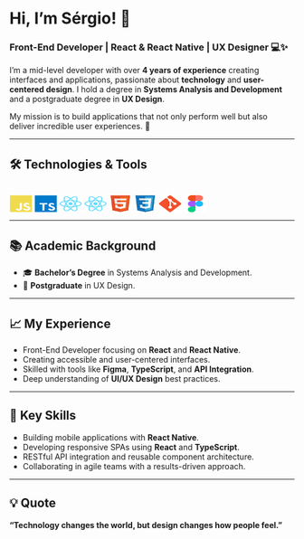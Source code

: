 # Hi, I’m Sérgio! 👋

### Front-End Developer | React & React Native | UX Designer 💻✨

I’m a mid-level developer with over **4 years of experience** creating interfaces and applications, passionate about **technology** and **user-centered design**. I hold a degree in **Systems Analysis and Development** and a postgraduate degree in **UX Design**.

My mission is to build applications that not only perform well but also deliver incredible user experiences. 🚀

---

## 🛠️ Technologies & Tools
<div style="display: inline_block"><br>
  <img align="center" alt="Sergio-Js" height="30" width="40" src="https://raw.githubusercontent.com/devicons/devicon/master/icons/javascript/javascript-plain.svg">
  <img align="center" alt="Sergio-Ts" height="30" width="40" src="https://raw.githubusercontent.com/devicons/devicon/master/icons/typescript/typescript-plain.svg">
  <img align="center" alt="Sergio-React" height="30" width="40" src="https://raw.githubusercontent.com/devicons/devicon/master/icons/react/react-original.svg">
  <img align="center" alt="Sergio-ReactNative" height="30" width="40" src="https://raw.githubusercontent.com/devicons/devicon/master/icons/react/react-original.svg">
  <img align="center" alt="Sergio-HTML" height="30" width="40" src="https://raw.githubusercontent.com/devicons/devicon/master/icons/html5/html5-original.svg">
  <img align="center" alt="Sergio-CSS" height="30" width="40" src="https://raw.githubusercontent.com/devicons/devicon/master/icons/css3/css3-original.svg">
  <img align="center" alt="Sergio-Git" height="30" width="40" src="https://raw.githubusercontent.com/devicons/devicon/master/icons/git/git-original.svg">
  <img align="center" alt="Sergio-Figma" height="30" width="40" src="https://raw.githubusercontent.com/devicons/devicon/master/icons/figma/figma-original.svg">
</div>

---

## 📚 Academic Background
- 🎓 **Bachelor’s Degree** in Systems Analysis and Development.
- 📖 **Postgraduate** in UX Design.

---

## 📈 My Experience
- Front-End Developer focusing on **React** and **React Native**.
- Creating accessible and user-centered interfaces.
- Skilled with tools like **Figma**, **TypeScript**, and **API Integration**.
- Deep understanding of **UI/UX Design** best practices.

---

## 🌟 Key Skills
- Building mobile applications with **React Native**.
- Developing responsive SPAs using **React** and **TypeScript**.
- RESTful API integration and reusable component architecture.
- Collaborating in agile teams with a results-driven approach.

---

## 💡 Quote
**“Technology changes the world, but design changes how people feel.”**
